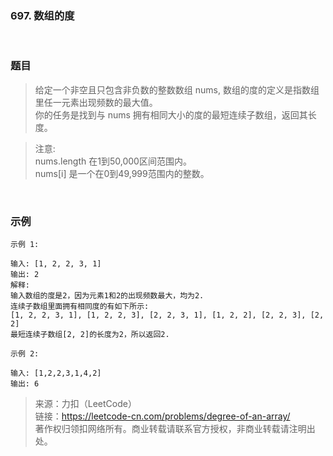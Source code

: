### 697. 数组的度

<br>

### 题目

> 给定一个非空且只包含非负数的整数数组 nums, 数组的度的定义是指数组里任一元素出现频数的最大值。<br>
你的任务是找到与 nums 拥有相同大小的度的最短连续子数组，返回其长度。

>注意:<br>
nums.length 在1到50,000区间范围内。<br>
nums[i] 是一个在0到49,999范围内的整数。

<br>

### 示例
```
示例 1:

输入: [1, 2, 2, 3, 1]
输出: 2
解释: 
输入数组的度是2，因为元素1和2的出现频数最大，均为2.
连续子数组里面拥有相同度的有如下所示:
[1, 2, 2, 3, 1], [1, 2, 2, 3], [2, 2, 3, 1], [1, 2, 2], [2, 2, 3], [2, 2]
最短连续子数组[2, 2]的长度为2，所以返回2.
```

```
示例 2:

输入: [1,2,2,3,1,4,2]
输出: 6
```

>来源：力扣（LeetCode）<br>
链接：https://leetcode-cn.com/problems/degree-of-an-array/<br>
著作权归领扣网络所有。商业转载请联系官方授权，非商业转载请注明出处。

<br>